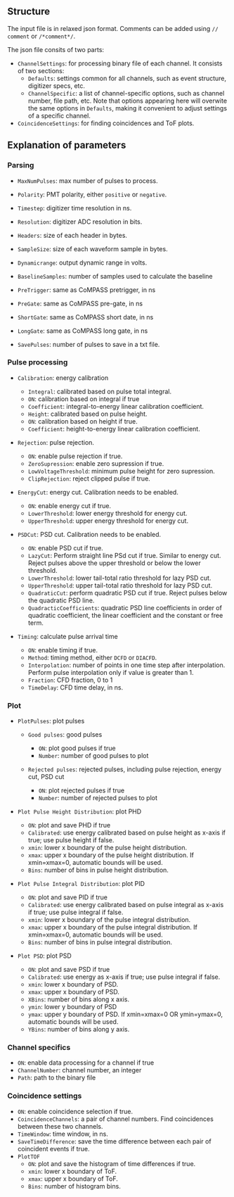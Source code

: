 <!--
 * @Description: Input options
 * @Author: Ming Fang
 * @Date: 2021-04-06 15:40:21
 * @LastEditors: Ming Fang
 * @LastEditTime: 2021-04-06 16:50:15
-->

## Structure
The input file is in relaxed json format. Comments can be added using `// comment` or `/*comment*/`. 

The json file consits of two parts: 
- `ChannelSettings`: for processing binary file of each channel. It consists of two sections:
    - `Defaults`: settings common for all channels, such as event structure, digitizer specs, etc.
    - `ChannelSpecific`: a list of channel-specific options, such as channel number, file path, etc. Note that options appearing here will overwite the same options in `Defaults`, making it convenient to adjust settings of a specific channel.
- `CoincidenceSettings`: for finding coincidences and ToF plots.

## Explanation of parameters
### Parsing
- `MaxNumPulses`: max number of pulses to process.
- `Polarity`: PMT polarity, either `positive` or `negative`.

- `Timestep`: digitizer time resolution in ns.
- `Resolution`: digitizer ADC resolution in bits.

- `Headers`: size of each header in bytes.
- `SampleSize`: size of each waveform sample in bytes.

- `Dynamicrange`: output dynamic range in volts.

- `BaselineSamples`: number of samples used to calculate the baseline

- `PreTrigger`: same as CoMPASS pretrigger, in ns
- `PreGate`: same as CoMPASS pre-gate, in ns
- `ShortGate`: same as CoMPASS short date, in ns
- `LongGate`: same as CoMPASS long gate, in ns

- `SavePulses`: number of pulses to save in a txt file.

### Pulse processing
- `Calibration`: energy calibration
    - `Integral`: calibrated based on pulse total integral.
    - `ON`: calibration based on integral if true
    - `Coefficient`: integral-to-energy linear calibration coefficient.
    - `Height`: calibrated based on pulse height.
    - `ON`: calibration based on height if true.
    - `Coefficient`: height-to-energy linear calibration coefficient.

- `Rejection`: pulse rejection.
    - `ON`: enable pulse rejection if true.
    - `ZeroSupression`: enable zero supression if true.
    - `LowVoltageThreshold`: minimum pulse height for zero supression.
    - `ClipRejection`: reject clipped pulse if true.

- `EnergyCut`: energy cut. Calibration needs to be enabled. 
    - `ON`: enable energy cut if true.
    - `LowerThreshold`: lower energy threshold for energy cut.
    - `UpperThreshold`: upper energy threshold for energy cut.

- `PSDCut`: PSD cut. Calibration needs to be enabled. 
    - `ON`: enable PSD cut if true.
    - `LazyCut`: Perform straight line PSd cut if true. Similar to energy cut. Reject pulses above the upper threshold or below the lower threshold.
    - `LowerThreshold`: lower tail-total ratio threshold for lazy PSD cut.
    - `UpperThreshold`: upper tail-total ratio threshold for lazy PSD cut.
    - `QuadraticCut`: perform quadratic PSD cut if true. Reject pulses below the quadratic PSD line.
    - `QuadracticCoefficients`:  quadratic PSD line coefficients in order of quadratic coefficient, the linear coefficient and the constant or free term.

- `Timing`: calculate pulse arrival time
    - `ON`: enable timing if true.
    - `Method`: timing method, either `DCFD` or `DIACFD`.
    - `Interpolation`: number of points in one time step after interpolation. Perform pulse interpolation only if value is greater than 1.
    - `Fraction`: CFD fraction, 0 to 1
    - `TimeDelay`: CFD time delay, in ns.
### Plot
- `PlotPulses`: plot pulses
    - `Good pulses`: good pulses
        - `ON`: plot good pulses if true
        - `Number`: number of good pulses to plot

    - `Rejected pulses`: rejected pulses, including pulse rejection, energy cut, PSD cut
        - `ON`: plot rejected pulses if true
        - `Number`: number of rejected pulses to plot

- `Plot Pulse Height Distribution`: plot PHD
    - `ON`: plot and save PHD if true
    - `Calibrated`: use energy calibrated based on pulse height as x-axis if true; use pulse height if false.
    - `xmin`: lower x boundary of the pulse height distribution.
    - `xmax`: upper x boundary of the pulse height distribution. If xmin=xmax=0, automatic bounds will be used.
    - `Bins`: number of bins in pulse height distribution.

- `Plot Pulse Integral Distribution`: plot PID
    - `ON`: plot and save PID if true
    - `Calibrated`: use energy calibrated based on pulse integral as x-axis if true; use pulse integral if false.
    - `xmin`: lower x boundary of the pulse integral distribution.
    - `xmax`: upper x boundary of the pulse integral distribution. If xmin=xmax=0, automatic bounds will be used.
    - `Bins`: number of bins in pulse integral distribution.

- `Plot PSD`: plot PSD
    - `ON`: plot and save PSD if true
    - `Calibrated`: use energy as x-axis if true; use pulse integral if false.
    - `xmin`: lower x boundary of PSD.
    - `xmax`: upper x boundary of PSD. 
    - `XBins`: number of bins along x axis.
    - `ymin`: lower y boundary of PSD
    - `ymax`: upper y boundary of PSD. If xmin=xmax=0 OR ymin=ymax=0, automatic bounds will be used.
    - `YBins`: number of bins along y axis.

### Channel specifics

- `ON`: enable data processing for a channel if true
- `ChannelNumber`: channel number, an integer
- `Path`: path to the binary file

### Coincidence settings

- `ON`: enable coincidence selection if true.
- `CoincidenceChannels`: a pair of channel numbers. Find coincidences between these two channels.
- `TimeWindow`: time window, in ns.
- `SaveTimeDifference`:     save the time difference between each pair of coincident events if true.
- `PlotTOF`
    - `ON`: plot and save the histogram of time differences if true.
    - `xmin`: lower x boundary of ToF.
    - `xmax`: upper x boundary of ToF. 
    - `Bins`: number of histogram bins.

